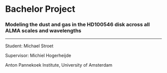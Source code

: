 # Bachelor Project
### Modeling the dust and gas in the HD100546 disk across all ALMA scales and wavelengths

---

Student: Michael Stroet

Supervisor: Michiel Hogerheijde

Anton Pannekoek Institute, University of Amsterdam
